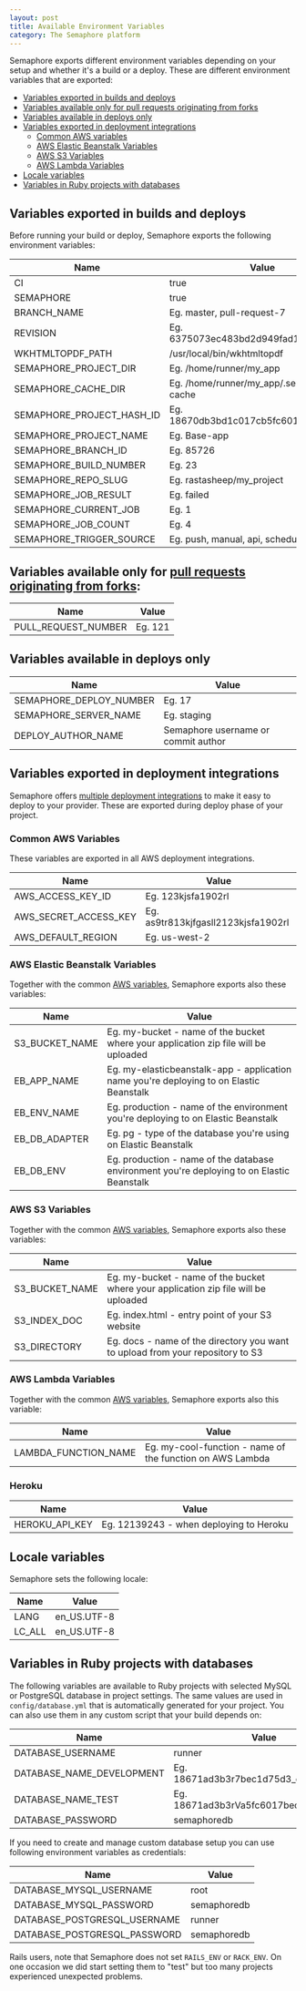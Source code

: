 ```yaml
---
layout: post
title: Available Environment Variables
category: The Semaphore platform
---
```


Semaphore exports different environment variables depending on your setup and whether
it's a build or a deploy. These are different environment variables that are exported:

- [Variables exported in builds and deploys](#variables-exported-in-builds-and-deploys)
- [Variables available only for pull requests originating from forks](#variables-available-only-for-pull-requests-originating-from-forks)
- [Variables available in deploys only](#variables-available-in-deploys-only)
- [Variables exported in deployment integrations](#variables-exported-in-deployment-integrations)
    - [Common AWS variables](#common-aws-variables)
    - [AWS Elastic Beanstalk Variables](#aws-elastic-beanstalk-variables)
    - [AWS S3 Variables](#aws-s3-variables)
    - [AWS Lambda Variables](#aws-lambda-variables)
- [Locale variables](#locale-variables)
- [Variables in Ruby projects with databases](#variables-in-ruby-projects-with-databases)


## Variables exported in builds and deploys

Before running your build or deploy, Semaphore exports the following environment variables:

<table class="table table-striped table-bordered">
  <thead>
    <tr>
      <th>Name</th>
      <th>Value</th>
    </tr>
  </thead>
  <tbody>
    <tr>
      <td>CI</td>
      <td>true</td>
    </tr>
    <tr>
      <td>SEMAPHORE</td>
      <td>true</td>
    </tr>
    <tr>
      <td>BRANCH_NAME</td>
      <td>Eg. master, pull-request-7</td>
    </tr>
    <tr>
      <td>REVISION</td>
      <td>Eg. 6375073ec483bd2d949fad188d1ab869</td>
    </tr>
    <tr>
      <td>WKHTMLTOPDF_PATH</td>
      <td>/usr/local/bin/wkhtmltopdf</td>
    </tr>
    <tr>
      <td>SEMAPHORE_PROJECT_DIR</td>
      <td>Eg. /home/runner/my_app</td>
    </tr>
    <tr>
      <td>SEMAPHORE_CACHE_DIR</td>
      <td>Eg. /home/runner/my_app/.semaphore-cache</td>
    </tr>
    <tr>
      <td>SEMAPHORE_PROJECT_HASH_ID</td>
      <td>Eg. 18670db3bd1c017cb5fc6013bec1d75d3</td>
    </tr>
    <tr>
      <td>SEMAPHORE_PROJECT_NAME</td>
      <td>Eg. Base-app</td>
    </tr>
    <tr>
      <td>SEMAPHORE_BRANCH_ID</td>
      <td>Eg. 85726</td>
    <tr>
      <td>SEMAPHORE_BUILD_NUMBER</td>
      <td>Eg. 23</td>
    </tr>
    <tr>
      <td>SEMAPHORE_REPO_SLUG</td>
      <td>Eg. rastasheep/my_project</td>
    </tr>
    <tr>
      <td>SEMAPHORE_JOB_RESULT</td>
      <td>Eg. failed</td>
    </tr>
    <tr>
      <td>SEMAPHORE_CURRENT_JOB</td>
      <td>Eg. 1</td>
    </tr>
    <tr>
      <td>SEMAPHORE_JOB_COUNT</td>
      <td>Eg. 4</td>
    </tr>
    <tr>
      <td>SEMAPHORE_TRIGGER_SOURCE</td>
      <td>Eg. push, manual, api,  scheduler</td>
    </tr>
  </tbody>
</table>

## Variables available only for [pull requests originating from forks](/docs/building-pull-requests.html):

<table class="table table-striped table-bordered">
  <thead>
    <tr>
      <th>Name</th>
      <th>Value</th>
    </tr>
  </thead>
  <tbody>
    <tr>
      <td>PULL_REQUEST_NUMBER</td>
      <td>Eg. 121</td>
    </tr>
  </tbody>
</table>

## Variables available in deploys only

<table class="table table-striped table-bordered">
  <thead>
    <tr>
      <th>Name</th>
      <th>Value</th>
    </tr>
  </thead>
  <tbody>
    <tr>
      <td>SEMAPHORE_DEPLOY_NUMBER</td>
      <td>Eg. 17</td>
    </tr>
    <tr>
      <td>SEMAPHORE_SERVER_NAME</td>
      <td>Eg. staging</td>
    </tr>
    <tr>
      <td>DEPLOY_AUTHOR_NAME</td>
      <td>Semaphore username or commit author</td>
    </tr>
  </tbody>
</table>

## Variables exported in deployment integrations

Semaphore offers [multiple deployment
integrations](/docs/continuous-deployment-options.html)
to make it easy to deploy to your provider. These are exported
during deploy phase of your project.

### Common AWS Variables

These variables are exported in all AWS deployment integrations.

<table class="table table-striped table-bordered">
  <thead>
    <tr>
      <th>Name</th>
      <th>Value</th>
    </tr>
  </thead>
  <tbody>
    <tr>
      <td>AWS_ACCESS_KEY_ID</td>
      <td>Eg. 123kjsfa1902rl</td>
    </tr>
    <tr>
      <td>AWS_SECRET_ACCESS_KEY</td>
      <td>Eg. as9tr813kjfgasll2123kjsfa1902rl</td>
    </tr>
    <tr>
      <td>AWS_DEFAULT_REGION</td>
      <td>Eg. us-west-2</td>
    </tr>
  </tbody>
</table>

### AWS Elastic Beanstalk Variables

Together with the common [AWS variables](#common-aws-variables), Semaphore exports
also these variables:

<table class="table table-striped table-bordered">
  <thead>
    <tr>
      <th>Name</th>
      <th>Value</th>
    </tr>
  </thead>
  <tbody>
    <tr>
      <td>S3_BUCKET_NAME</td>
      <td>Eg. my-bucket - name of the bucket where your application zip file will be uploaded</td>
    </tr>
    <tr>
      <td>EB_APP_NAME</td>
      <td>Eg. my-elasticbeanstalk-app - application name you're deploying to on Elastic Beanstalk</td>
    </tr>
    <tr>
      <td>EB_ENV_NAME</td>
      <td>Eg. production - name of the environment you're deploying to on Elastic Beanstalk</td>
    </tr>
    <tr>
      <td>EB_DB_ADAPTER</td>
      <td>Eg. pg - type of the database you're using on Elastic Beanstalk</td>
    </tr>
    <tr>
      <td>EB_DB_ENV</td>
      <td>Eg. production - name of the database environment you're deploying to on Elastic Beanstalk</td>
    </tr>
  </tbody>
</table>

### AWS S3 Variables

Together with the common [AWS variables](#common-aws-variables), Semaphore exports
also these variables:

<table class="table table-striped table-bordered">
  <thead>
    <tr>
      <th>Name</th>
      <th>Value</th>
    </tr>
  </thead>
  <tbody>
    <tr>
      <td>S3_BUCKET_NAME</td>
      <td>Eg. my-bucket - name of the bucket where your application zip file will be uploaded</td>
    </tr>
    <tr>
      <td>S3_INDEX_DOC</td>
      <td>Eg. index.html - entry point of your S3 website</td>
    </tr>
    <tr>
      <td>S3_DIRECTORY</td>
      <td>Eg. docs - name of the directory you want to upload from your repository to S3</td>
    </tr>
  </tbody>
</table>

### AWS Lambda Variables

Together with the common [AWS variables](#common-aws-variables), Semaphore exports
also this variable:

<table class="table table-striped table-bordered">
  <thead>
    <tr>
      <th>Name</th>
      <th>Value</th>
    </tr>
  </thead>
  <tbody>
    <tr>
      <td>LAMBDA_FUNCTION_NAME</td>
      <td>Eg. my-cool-function - name of the function on AWS Lambda</td>
    </tr>
  </tbody>
</table>

### Heroku

<table class="table table-striped table-bordered">
  <thead>
    <tr>
      <th>Name</th>
      <th>Value</th>
    </tr>
  </thead>
  <tbody>
    <tr>
      <td>HEROKU_API_KEY</td>
      <td>Eg. 12139243 - when deploying to Heroku</td>
    </tr>
  </tbody>
</table>

## Locale variables

Semaphore sets the following locale:

<table class="table table-striped table-bordered">
  <thead>
    <tr>
      <th>Name</th>
      <th>Value</th>
    </tr>
  </thead>
  <tbody>
    <tr>
      <td>LANG</td>
      <td>en_US.UTF-8</td>
    </tr>
    <tr>
      <td>LC_ALL</td>
      <td>en_US.UTF-8</td>
    </tr>
  </tbody>
</table>

## Variables in Ruby projects with databases

The following variables are available to Ruby projects with selected MySQL or
PostgreSQL database in project settings. The same values are used in
`config/database.yml` that is automatically generated for your project. You can
also use them in any custom script that your build depends on:

<table class="table table-striped table-bordered">
  <thead>
    <tr>
      <th>Name</th>
      <th>Value</th>
    </tr>
  </thead>
  <tbody>
    <tr>
      <td>DATABASE_USERNAME</td>
      <td>runner</td>
    </tr>
    <tr>
      <td>DATABASE_NAME_DEVELOPMENT</td>
      <td>Eg. 18671ad3b3r7bec1d75d3_development</td>
    </tr>
    <tr>
      <td>DATABASE_NAME_TEST</td>
      <td>Eg. 18671ad3b3rVa5fc6017bec1d75d3_test</td>
    </tr>
    <tr>
      <td>DATABASE_PASSWORD</td>
      <td>semaphoredb</td>
    </tr>
  </tbody>
</table>

If you need to create and manage custom database setup you can use following environment variables as credentials:

<table class="table table-striped table-bordered">
  <thead>
    <tr>
      <th>Name</th>
      <th>Value</th>
    </tr>
  </thead>
  <tbody>
    <tr>
      <td>DATABASE_MYSQL_USERNAME</td>
      <td>root</td>
    </tr>
    <tr>
      <td>DATABASE_MYSQL_PASSWORD</td>
      <td>semaphoredb</td>
    </tr>
    <tr>
      <td>DATABASE_POSTGRESQL_USERNAME</td>
      <td>runner</td>
    </tr>
    <tr>
      <td>DATABASE_POSTGRESQL_PASSWORD</td>
      <td>semaphoredb</td>
    </tr>
  </tbody>
</table>

Rails users, note that Semaphore does not set `RAILS_ENV` or `RACK_ENV`. On
one occasion we did start setting them to "test" but too many projects
experienced unexpected problems.
